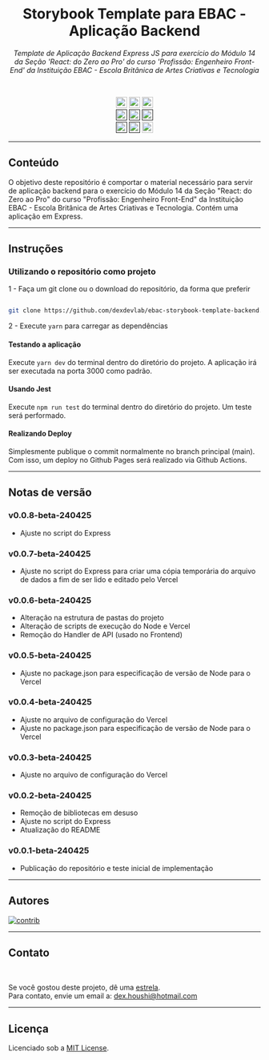 <h1 align="center">Storybook Template para EBAC - Aplicação Backend</h1>
<p align=center><i align="center">Template de Aplicação Backend Express JS para exercício do Módulo 14 da Seção 'React: do Zero ao Pro' do curso 'Profissão: Engenheiro Front-End' da Instituição EBAC - Escola Britânica de Artes Criativas e Tecnologia</i></p>

<br>

<div align="center">

<a href="https://www.javascript.com"><img src="https://img.shields.io/badge/JavaScript-%23323330.svg?logo=javascript&logoColor=%23F7DF1E" height="22" alt="JavaScript"/></a>
<a href="https://nodejs.org/en/"><img src="https://img.shields.io/badge/node.js-6DA55F?logo=node.js&logoColor=white" height="22" alt="NodeJS"/></a>
<a href="https://expressjs.com/pt-br/"><img src="https://img.shields.io/badge/Express.js-404D59?logo=express" height="22" alt="ExpressJS"/></a>
<br>
<a href=""><img src="https://img.shields.io/badge/maintenance-as--is-yellow.svg" height="22" alt="Maintenance-as-is"/></a>
<a href=""><img src="https://img.shields.io/github/last-commit/dexdevlab/ebac-storybook-template-backend" height="22" alt="LastCommit"></a>
<a href=""><img src="https://img.shields.io/github/v/release/dexdevlab/ebac-storybook-template-backend" height="22" alt="Version"/></a>
<br>
<a href=""><img src="https://img.shields.io/github/repo-size/dexdevlab/ebac-storybook-template-backend" height="22" alt="RepoSize"/></a>
<a href=""><img src="https://img.shields.io/github/languages/code-size/dexdevlab/ebac-storybook-template-backend" height="22" alt="CodeSize"/></a>
<a href="https://github.com/dexdevlab/ebac-storybook-template-backend/blob/main/LICENSE"><img src="https://img.shields.io/github/license/dexdevlab/ebac-storybook-template-backend" height="22" alt="License"></a>

</div>

<hr>

## Conteúdo

O objetivo deste repositório é comportar o material necessário para servir de aplicação backend para o exercício do Módulo 14 da Seção "React: do Zero ao Pro" do curso "Profissão: Engenheiro Front-End" da Instituição EBAC - Escola Britânica de Artes Criativas e Tecnologia. Contém uma aplicação em Express.

<hr>

## Instruções

### Utilizando o repositório como projeto

1 - Faça um git clone ou o download do repositório, da forma que preferir

```bash

git clone https://github.com/dexdevlab/ebac-storybook-template-backend.git

```

2 - Execute `yarn` para carregar as dependências

#### Testando a aplicação

Execute `yarn dev` do terminal dentro do diretório do projeto. A aplicação irá ser executada na porta 3000 como padrão.

#### Usando Jest

Execute `npm run test` do terminal dentro do diretório do projeto. Um teste será performado.

#### Realizando Deploy

Simplesmente publique o commit normalmente no branch principal (main). Com isso, um deploy no Github Pages será realizado via Github Actions.

<hr>

## Notas de versão

### v0.0.8-beta-240425

- Ajuste no script do Express

### v0.0.7-beta-240425

- Ajuste no script do Express para criar uma cópia temporária do arquivo de dados a fim de ser lido e editado pelo Vercel

### v0.0.6-beta-240425

- Alteração na estrutura de pastas do projeto
- Alteração de scripts de execução do Node e Vercel
- Remoção do Handler de API (usado no Frontend)

### v0.0.5-beta-240425

- Ajuste no package.json para especificação de versão de Node para o Vercel

### v0.0.4-beta-240425

- Ajuste no arquivo de configuração do Vercel
- Ajuste no package.json para especificação de versão de Node para o Vercel

### v0.0.3-beta-240425

- Ajuste no arquivo de configuração do Vercel

### v0.0.2-beta-240425

- Remoção de bibliotecas em desuso
- Ajuste no script do Express
- Atualização do README

### v0.0.1-beta-240425

- Publicação do repositório e teste inicial de implementação

<hr>

## Autores

<a href="https://github.com/dexdevlab/ebac-storybook-template-backend/graphs/contributors">
  <img alt="contrib" src="https://contrib.rocks/image?repo=dexdevlab/ebac-storybook-template-backend" />
</a>

<hr>

## Contato

<br>

Se você gostou deste projeto, dê uma <a href="https://github.com/dexdevlab/ebac-storybook-template-backend" data-icon="octicon-star" aria-label="Star dexdevlab/ebac-storybook-template-backend on GitHub">estrela</a>. <br>
Para contato, envie um email a: <a href="mailto:dex.houshi@hotmail.com">dex.houshi@hotmail.com</a>

<hr>

## Licença

Licenciado sob a [MIT License](https://github.com/dexdevlab/ebac-storybook-template-backend/blob/main/LICENSE).
